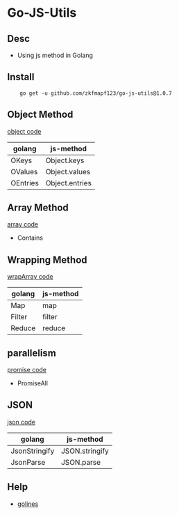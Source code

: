 # Go-JS-Utils

## Desc

- Using js method in Golang

## Install

```
    go get -u github.com/zkfmapf123/go-js-utils@1.0.7
```

## Object Method

[object code](./object.go)

| golang   | js-method      |
| -------- | -------------- |
| OKeys    | Object.keys    |
| OValues  | Object.values  |
| OEntries | Object.entries |

## Array Method

[array code](./array.go)

- Contains

## Wrapping Method

[wrapArray code](./wrapArray.go)

| golang | js-method |
| ------ | --------- |
| Map    | map       |
| Filter | filter    |
| Reduce | reduce    |

## parallelism

[promise code](./parallelism.go)

- PromiseAll

## JSON

[json code](./json.go)

| golang        | js-method      |
| ------------- | -------------- |
| JsonStringify | JSON.stringify |
| JsonParse     | JSON.parse     |

## Help

- <a href="https://formulae.brew.sh/formula/golines"> golines </a>
